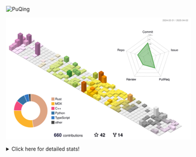![PuQing](https://user-images.githubusercontent.com/27223114/171565019-9a56fae6-b08b-421f-99db-7e830da42371.png)

![](./profile-3d-contrib/profile-season-animate.svg)

<details>
<summary>Click here for detailed stats!</summary>

<!--START_SECTION:waka-->
![Lines of code](https://img.shields.io/badge/From%20Hello%20World%20I%27ve%20Written-1.9%20million%20lines%20of%20code-blue)

**🐱 My GitHub Data** 

> 📦 440.1 kB Used in GitHub's Storage 
 > 
> 🏆 127 Contributions in the Year 2025
 > 
> 🚫 Not Opted to Hire
 > 
> 📜 45 Public Repositories 
 > 
> 🔑 33 Private Repositories 
 > 
**I'm an Early 🐤** 

```text
🌞 Morning                608 commits         ██░░░░░░░░░░░░░░░░░░░░░░░   07.63 % 
🌆 Daytime                3382 commits        ███████████░░░░░░░░░░░░░░   42.42 % 
🌃 Evening                1825 commits        ██████░░░░░░░░░░░░░░░░░░░   22.89 % 
🌙 Night                  2158 commits        ███████░░░░░░░░░░░░░░░░░░   27.07 % 
```


📊 **This Week I Spent My Time On** 

```text
💬 Programming Languages: 
Other                    12 hrs 16 mins      ████████░░░░░░░░░░░░░░░░░   30.34 % 
CLI                      6 hrs 32 mins       ████░░░░░░░░░░░░░░░░░░░░░   16.17 % 
Python                   2 hrs 43 mins       ██░░░░░░░░░░░░░░░░░░░░░░░   06.73 % 
Io                       2 hrs 16 mins       █░░░░░░░░░░░░░░░░░░░░░░░░   05.64 % 
Browsing                 2 hrs 15 mins       █░░░░░░░░░░░░░░░░░░░░░░░░   05.56 % 

🔥 Editors: 
Arc                      19 hrs 8 mins       ████████████░░░░░░░░░░░░░   47.31 % 
VS Code                  8 hrs 36 mins       █████░░░░░░░░░░░░░░░░░░░░   21.27 % 
Ghostty                  6 hrs 32 mins       ████░░░░░░░░░░░░░░░░░░░░░   16.17 % 
Telegram                 3 hrs 14 mins       ██░░░░░░░░░░░░░░░░░░░░░░░   08.00 % 
NetEaseMusic             1 hr 17 mins        █░░░░░░░░░░░░░░░░░░░░░░░░   03.18 % 

💻 Operating System: 
Mac                      34 hrs 5 mins       █████████████████████░░░░   84.24 % 
WSL                      5 hrs 17 mins       ███░░░░░░░░░░░░░░░░░░░░░░   13.09 % 
Linux                    1 hr 4 mins         █░░░░░░░░░░░░░░░░░░░░░░░░   02.67 % 
```


<!--END_SECTION:waka-->
</details>
